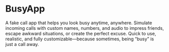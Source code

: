 # BusyApp
A fake call app that helps you look busy anytime, anywhere. Simulate incoming calls with custom names, numbers, and audio to impress friends, escape awkward situations, or create the perfect excuse. Quick to use, realistic, and fully customizable—because sometimes, being “busy” is just a call away.
